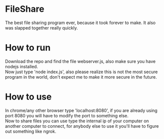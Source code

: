 # FileShare
 The best file sharing program ever, because it took forever to make. It also was slapped together really quickly.
# How to run
Download the repo and find the file webserver.js, also make sure you have nodejs installed.  
Now just type 'node index.js', also please realize this is not the most secure program in the world, don't expect me to make it more secure in the future.
# How to use
In chrome/any other browser type 'localhost:8080', if you are already using port 8080 you will have to modify the port to something else.  
Now to share files you can use type the internal ip of your computer on another computer to connect, for anybody else to use it you'll have to figure out something like ngrok.
